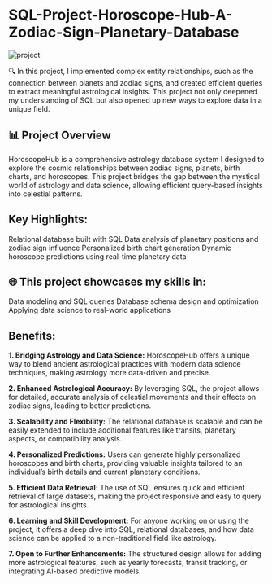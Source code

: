 # SQL-Project-Horoscope-Hub-A-Zodiac-Sign-Planetary-Database
![project](https://github.com/user-attachments/assets/31e3d06b-08f5-446f-a4d3-7f76646bbc68)


🔍 In this project, I implemented complex entity relationships, such as the connection between planets and zodiac signs, and created efficient queries to extract meaningful astrological insights.
This project not only deepened my understanding of SQL but also opened up new ways to explore data in a unique field.

## 📊 Project Overview
 HoroscopeHub is a comprehensive astrology database system I designed to explore the cosmic relationships between zodiac signs, planets, birth charts, and horoscopes. This project bridges the gap between the mystical world of astrology and data science, allowing efficient query-based insights into celestial patterns.

## Key Highlights:

Relational database built with SQL
Data analysis of planetary positions and zodiac sign influence
Personalized birth chart generation
Dynamic horoscope predictions using real-time planetary data


## 🌐 This project showcases my skills in:

Data modeling and SQL queries
Database schema design and optimization
Applying data science to real-world applications

## Benefits:

**1. Bridging Astrology and Data Science:**
HoroscopeHub offers a unique way to blend ancient astrological practices with modern data science techniques, making astrology more data-driven and precise.

**2. Enhanced Astrological Accuracy:**
By leveraging SQL, the project allows for detailed, accurate analysis of celestial movements and their effects on zodiac signs, leading to better predictions.

**3. Scalability and Flexibility:**
The relational database is scalable and can be easily extended to include additional features like transits, planetary aspects, or compatibility analysis.

**4. Personalized Predictions:**
Users can generate highly personalized horoscopes and birth charts, providing valuable insights tailored to an individual’s birth details and current planetary conditions.

**5. Efficient Data Retrieval:**
The use of SQL ensures quick and efficient retrieval of large datasets, making the project responsive and easy to query for astrological insights.

**6. Learning and Skill Development:**
For anyone working on or using the project, it offers a deep dive into SQL, relational databases, and how data science can be applied to a non-traditional field like astrology.

**7. Open to Further Enhancements:**
The structured design allows for adding more astrological features, such as yearly forecasts, transit tracking, or integrating AI-based predictive models.




